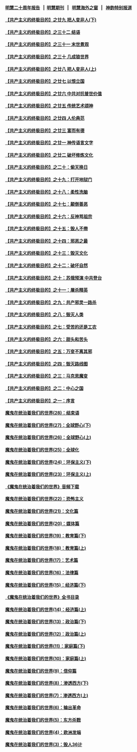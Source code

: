 #### [明慧二十周年报告](https://github.com/gfw-breaker/mh-reports/blob/master/README.md?t=07212241) &nbsp;&nbsp;|&nbsp;&nbsp;[明慧期刊](https://github.com/gfw-breaker/mh-qikan) &nbsp;&nbsp;|&nbsp;&nbsp; [明慧海外之窗](https://github.com/gfw-breaker/mh-news/blob/master/README.md?t=07212241) &nbsp;&nbsp;|&nbsp;&nbsp; [神韵特别报道](https://github.com/gfw-breaker/mh-news/blob/master/shenyun.md?t=07212241) 

#### [【共产主义的终极目的】之廿九 把人变非人(下)](../pages/nsc422/n11344140.md?t=07212241) 

#### [【共产主义的终极目的】之三十二 结语](../pages/nsc422/n11360535.md?t=07212241) 

#### [【共产主义的终极目的】之三十一 末世景观](../pages/nsc422/n11351129.md?t=07212241) 

#### [【共产主义的终极目的】之三十 几成狼世界](../pages/nsc422/n11348280.md?t=07212241) 

#### [【共产主义的终极目的】之廿八 把人变非人(上)](../pages/nsc422/n11340492.md?t=07212241) 

#### [【共产主义的终极目的】之廿七 以恨立国](../pages/nsc422/n11336944.md?t=07212241) 

#### [【共产主义的终极目的】之廿六 中共对抗普世价值](../pages/nsc422/n11324785.md?t=07212241) 

#### [【共产主义的终极目的】之廿五 传统艺术颂神](../pages/nsc422/n11296396.md?t=07212241) 

#### [【共产主义的终极目的】之廿四 人伦典范](../pages/nsc422/n11296397.md?t=07212241) 

#### [【共产主义的终极目的】之廿三 富而有德](../pages/nsc422/n11283598.md?t=07212241) 

#### [【共产主义的终极目的】之廿一 神传语言文字](../pages/nsc422/n11263265.md?t=07212241) 

#### [【共产主义的终极目的】之廿二 破坏修炼文化](../pages/nsc422/n11245728.md?t=07212241) 

#### [【共产主义的终极目的】之二十：偷天换日](../pages/nsc422/n11238846.md?t=07212241) 

#### [【共产主义的终极目的】之十九：打开地狱门](../pages/nsc422/n11206376.md?t=07212241) 

#### [【共产主义的终极目的】之十八：柔性洗脑](../pages/nsc422/n11199994.md?t=07212241) 

#### [【共产主义的终极目的】之十七：颠倒善恶](../pages/nsc422/n11179782.md?t=07212241) 

#### [【共产主义的终极目的】之十六：反神骂祖宗](../pages/nsc422/n11166798.md?t=07212241) 

#### [【共产主义的终极目的】之十五：毁人不倦](../pages/nsc422/n11166792.md?t=07212241) 

#### [【共产主义的终极目的】之十四：邪恶之最](../pages/nsc422/n11150249.md?t=07212241) 

#### [【共产主义的终极目的】之十三：毁灭文化](../pages/nsc422/n11135227.md?t=07212241) 

#### [【共产主义的终极目的】之十二：破坏自然](../pages/nsc422/n11135214.md?t=07212241) 

#### [【共产主义的终极目的】之十：苏俄预演 中共登台](../pages/nsc422/n11118424.md?t=07212241) 

#### [【共产主义的终极目的】之十一：屠杀精英](../pages/nsc422/n11118442.md?t=07212241) 

#### [【共产主义的终极目的】之九：共产邪灵一路杀](../pages/nsc422/n11114139.md?t=07212241) 

#### [【共产主义的终极目的】之八：毁灭人类](../pages/nsc422/n11108503.md?t=07212241) 

#### [【共产主义的终极目的】之七：受苦的还是工农](../pages/nsc422/n11101809.md?t=07212241) 

#### [【共产主义的终极目的】之六：甜头和苦头](../pages/nsc422/n11096971.md?t=07212241) 

#### [【共产主义的终极目的】之五：万变不离其邪](../pages/nsc422/n11091285.md?t=07212241) 

#### [【共产主义的终极目的】之四：毁灭路线图](../pages/nsc422/n11086284.md?t=07212241) 

#### [【共产主义的终极目的】之三：马克思魔变](../pages/nsc422/n11061941.md?t=07212241) 

#### [【共产主义的终极目的】之二：中心之国](../pages/nsc422/n11047728.md?t=07212241) 

#### [【共产主义的终极目的】之一：序言](../pages/nsc422/n11086077.md?t=07212241) 

#### [魔鬼在统治着我们的世界(28)：结束语](../pages/nsc422/n10936246.md?t=07212241) 

#### [魔鬼在统治着我们的世界(27)：全球野心(下)](../pages/nsc422/n10928319.md?t=07212241) 

#### [魔鬼在统治着我们的世界(26)：全球野心(上)](../pages/nsc422/n10900318.md?t=07212241) 

#### [魔鬼在统治着我们的世界(25)：全球化](../pages/nsc422/n10788205.md?t=07212241) 

#### [魔鬼在统治着我们的世界(24)：环保主义(下)](../pages/nsc422/n10695307.md?t=07212241) 

#### [魔鬼在统治着我们的世界(23)：环保主义(上)](../pages/nsc422/n10688613.md?t=07212241) 

#### [《魔鬼在统治着我们的世界》音频下载](../pages/nsc422/n10635553.md?t=07212241) 

#### [魔鬼在统治着我们的世界(22)：恐怖主义](../pages/nsc422/n10614727.md?t=07212241) 

#### [魔鬼在统治着我们的世界(21)：文化篇](../pages/nsc422/n10597706.md?t=07212241) 

#### [魔鬼在统治着我们的世界(20)：媒体篇](../pages/nsc422/n10586579.md?t=07212241) 

#### [魔鬼在统治着我们的世界(19)：教育篇(下)](../pages/nsc422/n10564808.md?t=07212241) 

#### [魔鬼在统治着我们的世界(18)：教育篇(上)](../pages/nsc422/n10526970.md?t=07212241) 

#### [魔鬼在统治着我们的世界(17)：艺术篇](../pages/nsc422/n10499093.md?t=07212241) 

#### [魔鬼在统治着我们的世界(16)：法律篇](../pages/nsc422/n10485969.md?t=07212241) 

#### [魔鬼在统治着我们的世界(15)：经济篇(下)](../pages/nsc422/n10469975.md?t=07212241) 

#### [《魔鬼在统治着我们的世界》全书目录](../pages/nsc422/n10464261.md?t=07212241) 

#### [魔鬼在统治着我们的世界(14)：经济篇(上)](../pages/nsc422/n10457370.md?t=07212241) 

#### [魔鬼在统治着我们的世界(13)：政治篇(下)](../pages/nsc422/n10448270.md?t=07212241) 

#### [魔鬼在统治着我们的世界(12)：政治篇(上)](../pages/nsc422/n10444576.md?t=07212241) 

#### [魔鬼在统治着我们的世界(11)：家庭篇(下)](../pages/nsc422/n10440961.md?t=07212241) 

#### [魔鬼在统治着我们的世界(10)：家庭篇(上)](../pages/nsc422/n10435448.md?t=07212241) 

#### [魔鬼在统治着我们的世界(9)：信仰篇](../pages/nsc422/n10432159.md?t=07212241) 

#### [魔鬼在统治着我们的世界(8)：渗透西方(下)](../pages/nsc422/n10429603.md?t=07212241) 

#### [魔鬼在统治着我们的世界(7)：渗透西方(上)](../pages/nsc422/n10426013.md?t=07212241) 

#### [魔鬼在统治着我们的世界(6)：输出革命](../pages/nsc422/n10421536.md?t=07212241) 

#### [魔鬼在统治着我们的世界(5)：东方杀戮](../pages/nsc422/n10417707.md?t=07212241) 

#### [魔鬼在统治着我们的世界(4)：欧洲发端](../pages/nsc422/n10414890.md?t=07212241) 

#### [魔鬼在统治着我们的世界(3)：毁人36计](../pages/nsc422/n10411583.md?t=07212241) 

